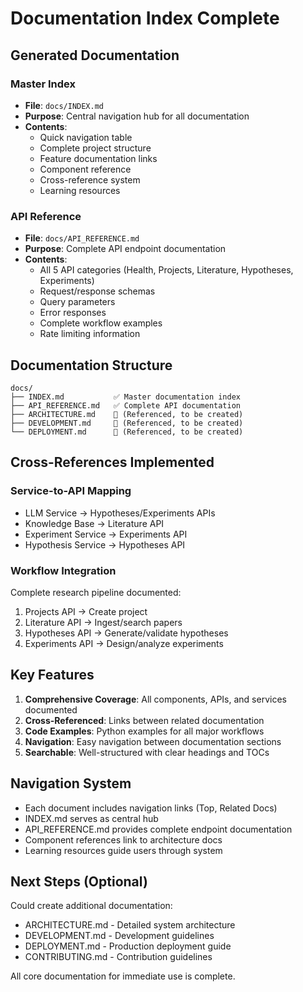 # Documentation Index Complete

## Generated Documentation

### Master Index
- **File**: `docs/INDEX.md`
- **Purpose**: Central navigation hub for all documentation
- **Contents**:
  - Quick navigation table
  - Complete project structure
  - Feature documentation links
  - Component reference
  - Cross-reference system
  - Learning resources

### API Reference
- **File**: `docs/API_REFERENCE.md`
- **Purpose**: Complete API endpoint documentation
- **Contents**:
  - All 5 API categories (Health, Projects, Literature, Hypotheses, Experiments)
  - Request/response schemas
  - Query parameters
  - Error responses
  - Complete workflow examples
  - Rate limiting information

## Documentation Structure

```
docs/
├── INDEX.md           ✅ Master documentation index
├── API_REFERENCE.md   ✅ Complete API documentation
├── ARCHITECTURE.md    📝 (Referenced, to be created)
├── DEVELOPMENT.md     📝 (Referenced, to be created)
└── DEPLOYMENT.md      📝 (Referenced, to be created)
```

## Cross-References Implemented

### Service-to-API Mapping
- LLM Service → Hypotheses/Experiments APIs
- Knowledge Base → Literature API
- Experiment Service → Experiments API
- Hypothesis Service → Hypotheses API

### Workflow Integration
Complete research pipeline documented:
1. Projects API → Create project
2. Literature API → Ingest/search papers
3. Hypotheses API → Generate/validate hypotheses
4. Experiments API → Design/analyze experiments

## Key Features

1. **Comprehensive Coverage**: All components, APIs, and services documented
2. **Cross-Referenced**: Links between related documentation
3. **Code Examples**: Python examples for all major workflows
4. **Navigation**: Easy navigation between documentation sections
5. **Searchable**: Well-structured with clear headings and TOCs

## Navigation System

- Each document includes navigation links (Top, Related Docs)
- INDEX.md serves as central hub
- API_REFERENCE.md provides complete endpoint documentation
- Component references link to architecture docs
- Learning resources guide users through system

## Next Steps (Optional)

Could create additional documentation:
- ARCHITECTURE.md - Detailed system architecture
- DEVELOPMENT.md - Development guidelines
- DEPLOYMENT.md - Production deployment guide
- CONTRIBUTING.md - Contribution guidelines

All core documentation for immediate use is complete.

